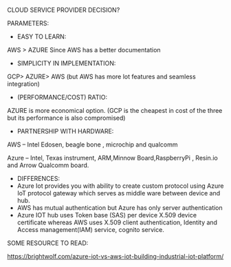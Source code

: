 ﻿CLOUD SERVICE PROVIDER DECISION?

PARAMETERS:

- EASY TO LEARN:

AWS > AZURE Since AWS has a better documentation

- SIMPLICITY IN IMPLEMENTATION:

GCP> AZURE> AWS (but AWS has more lot features and seamless integration)

- (PERFORMANCE/COST) RATIO:

AZURE is more economical option. (GCP is the cheapest in cost of the three but its performance is also compromised)

- PARTNERSHIP WITH HARDWARE:

AWS – Intel Edosen, beagle bone , microchip and qualcomm

Azure – Intel, Texas instrument, ARM,Minnow Board,RaspberryPi , Resin.io and Arrow Qualcomm board.

- DIFFERENCES:
- Azure Iot provides you with ability to create custom protocol using Azure IoT protocol gateway which serves as middle ware between  device and hub.
- AWS has mutual authentication but Azure has only server authentication
- Azure IOT hub uses Token base (SAS) per device X.509 device certificate whereas AWS uses X.509 client authentication, Identity  and Access management(IAM) service, cognito service.

SOME RESOURCE TO READ:

<https://brightwolf.com/azure-iot-vs-aws-iot-building-industrial-iot-platform/>

